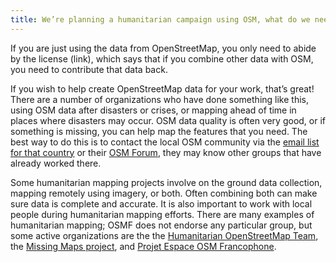 ```yaml
---
title: We’re planning a humanitarian campaign using OSM, what do we need to know?
---
```


If you are just using the data from OpenStreetMap, you only need to abide by the license (link), which says that if you combine other data with OSM, you need to contribute that data back. 

If you wish to help create OpenStreetMap data for your work, that’s great! There are a number of organizations who have done something like this, using OSM data after disasters or crises, or mapping ahead of time in places where disasters may occur. OSM data quality is often very good, or if something is missing, you can help map the features that you need. The best way to do this is to contact the local OSM community via the <a href="https://lists.openstreetmap.org/listinfo">email list for that country</a> or their <a href="https://forum.openstreetmap.org">OSM Forum</a>, they may know other groups that have already worked there. 

Some humanitarian mapping projects involve on the ground data collection, mapping remotely using imagery, or both. Often combining both can make sure data is complete and accurate. It is also important to work with local people during humanitarian mapping efforts. There are many examples of humanitarian mapping; OSMF does not endorse any particular group, but some active organizations are the the <a href="http://www.hotosm.org">Humanitarian OpenStreetMap Team</a>, the <a href="http://www.missingmaps.org">Missing Maps project</a>, and <a href="https://projeteof.org/blog/">Projet Espace OSM Francophone</a>.